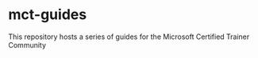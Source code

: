 # mct-guides
This repository hosts a series of guides for the Microsoft Certified Trainer Community
